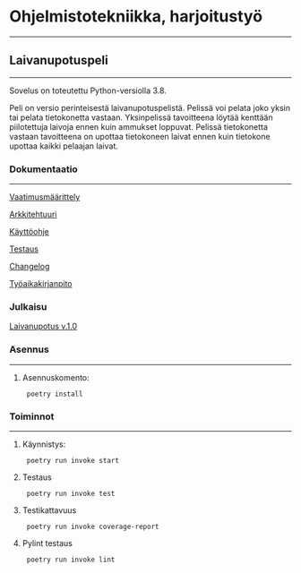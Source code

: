 # Ohjelmistotekniikka, harjoitustyö
----
## Laivanupotuspeli
----
Sovelus on toteutettu Python-versiolla 3.8. 

Peli on versio perinteisestä laivanupotuspelistä. Pelissä voi pelata joko yksin tai pelata tietokonetta vastaan. Yksinpelissä tavoitteena löytää kenttään piilotettuja laivoja ennen kuin ammukset loppuvat. 
Pelissä tietokonetta vastaan tavoitteena on upottaa tietokoneen laivat ennen kuin tietokone upottaa kaikki pelaajan laivat.


### Dokumentaatio
----

[Vaatimusmäärittely](https://github.com/zmejka/ot-harjoitustyo/blob/master/dokumentaatio/vaatimusmaarittely.md)

[Arkkitehtuuri](https://github.com/zmejka/ot-harjoitustyo/blob/master/dokumentaatio/arkkitehtuuri.md)

[Käyttöohje](https://github.com/zmejka/ot-harjoitustyo/blob/master/dokumentaatio/kayttoohje.md)

[Testaus](https://github.com/zmejka/ot-harjoitustyo/blob/master/dokumentaatio/testausdokumentti.md)

[Changelog](https://github.com/zmejka/ot-harjoitustyo/blob/master/dokumentaatio/changelog.md)

[Työaikakirjanpito](https://github.com/zmejka/ot-harjoitustyo/blob/master/dokumentaatio/tyoaikakirjanpito.md)


### Julkaisu

[Laivanupotus v.1.0](https://github.com/zmejka/ot-harjoitustyo/releases/tag/laivanupotus_v1)


### Asennus
----

1. Asennuskomento:

        poetry install

### Toiminnot
----

1. Käynnistys:

        poetry run invoke start

2. Testaus

        poetry run invoke test

3. Testikattavuus

        poetry run invoke coverage-report

4. Pylint testaus

        poetry run invoke lint
